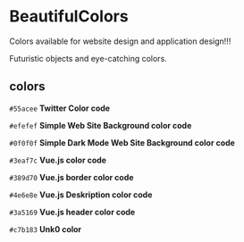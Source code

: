 # BeautifulColors
Colors available for website design and application design!!!  

Futuristic objects and eye-catching colors.

## colors

`#55acee` **Twitter Color code**

`#efefef` **Simple Web Site Background color code**

`#0f0f0f` **Simple Dark Mode Web Site Background color code**

`#3eaf7c` **Vue.js color code**

`#389d70` **Vue.js border color code**

`#4e6e8e` **Vue.js Deskription color code**

`#3a5169` **Vue.js header color code**

`#c7b183` **Unk0 color**
